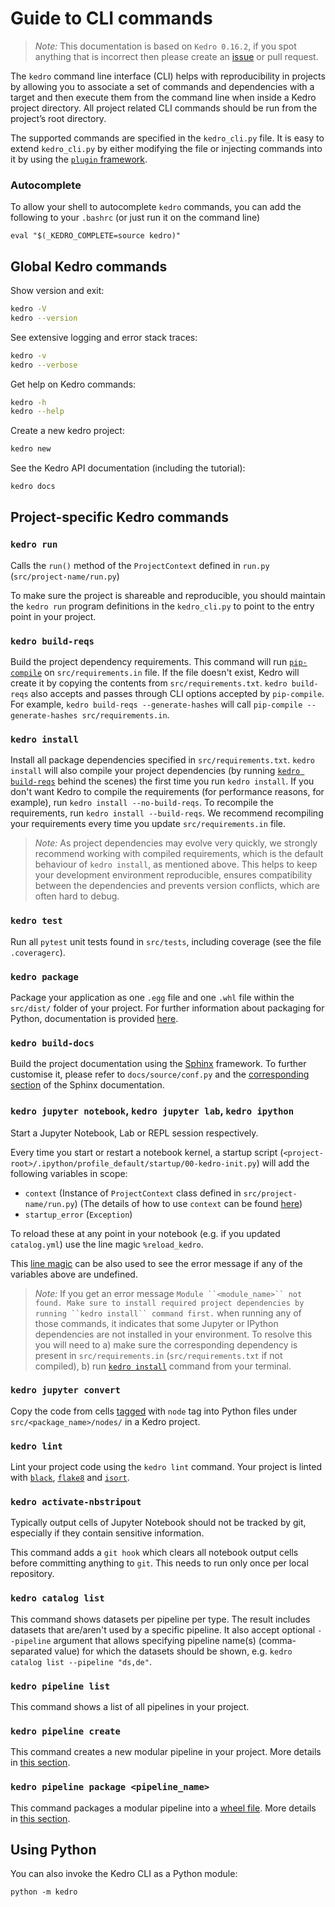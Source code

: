 # Guide to CLI commands

> *Note:* This documentation is based on `Kedro 0.16.2`, if you spot anything that is incorrect then please create an [issue](https://github.com/quantumblacklabs/kedro/issues) or pull request.

The `kedro` command line interface (CLI) helps with reproducibility in projects by allowing you to associate a set of commands and dependencies with a target and then execute them from the command line when inside a Kedro project directory. All project related CLI commands should be run from the project’s root directory.

The supported commands are specified in the `kedro_cli.py` file. It is easy to extend `kedro_cli.py` by either modifying the file or injecting commands into it by using the [`plugin` framework](../07_extend_kedro/05_plugins.md).

### Autocomplete

To allow your shell to autocomplete `kedro` commands, you can add the following to your `.bashrc` (or just run it on the command line)

```
eval "$(_KEDRO_COMPLETE=source kedro)"
```

## Global Kedro commands

Show version and exit:

```bash
kedro -V
kedro --version
```

See extensive logging and error stack traces:

```bash
kedro -v
kedro --verbose
```

Get help on Kedro commands:

```bash
kedro -h
kedro --help
```

Create a new kedro project:

```bash
kedro new
```

See the Kedro API documentation (including the tutorial):

```bash
kedro docs
```

## Project-specific Kedro commands

### `kedro run`
Calls the `run()` method of the `ProjectContext` defined in `run.py` (`src/project-name/run.py`)

To make sure the project is shareable and reproducible, you should maintain the `kedro run` program definitions in the `kedro_cli.py` to point to the entry point in your project.

### `kedro build-reqs`
Build the project dependency requirements. This command will run [`pip-compile`](https://github.com/jazzband/pip-tools#example-usage-for-pip-compile) on `src/requirements.in` file. If the file doesn't exist, Kedro will create it by copying the contents from `src/requirements.txt`. `kedro build-reqs` also accepts and passes through CLI options accepted by `pip-compile`. For example, `kedro build-reqs --generate-hashes` will call `pip-compile --generate-hashes src/requirements.in`.

### `kedro install`
Install all package dependencies specified in `src/requirements.txt`. `kedro install` will also compile your project dependencies (by running [`kedro build-reqs`](#kedro-build-reqs) behind the scenes) the first time you run `kedro install`. If you don't want Kedro to compile the requirements (for performance reasons, for example), run `kedro install --no-build-reqs`. To recompile the requirements, run `kedro install --build-reqs`. We recommend recompiling your requirements every time you update `src/requirements.in` file.

> *Note:* As project dependencies may evolve very quickly, we strongly recommend working with compiled requirements, which is the default behaviour of `kedro install`, as mentioned above. This helps to keep your development environment reproducible, ensures compatibility between the dependencies and prevents version conflicts, which are often hard to debug.

### `kedro test`
Run all `pytest` unit tests found in `src/tests`, including coverage (see the file `.coveragerc`).

### `kedro package`
Package your application as one `.egg` file  and one `.whl` file within the `src/dist/` folder of your project. For further information about packaging for Python, documentation is provided [here](https://packaging.python.org/overview/).

### `kedro build-docs`
Build the project documentation using the [Sphinx](https://www.sphinx-doc.org) framework. To further customise it, please refer to `docs/source/conf.py` and the [corresponding section](http://www.sphinx-doc.org/en/master/usage/configuration.html) of the Sphinx documentation.

### `kedro jupyter notebook`, `kedro jupyter lab`, `kedro ipython`
Start a Jupyter Notebook, Lab or REPL session respectively.

Every time you start or restart a notebook kernel, a startup script (`<project-root>/.ipython/profile_default/startup/00-kedro-init.py`) will add the following variables in scope:
- `context` (Instance of `ProjectContext` class defined in `src/project-name/run.py`) (The details of how to use `context` can be found [here](../10_tools_integration/02_ipython.md))
- `startup_error` (`Exception`)

To reload these at any point in your notebook (e.g. if you updated `catalog.yml`) use the line magic `%reload_kedro`.

This [line magic](https://ipython.readthedocs.io/en/stable/interactive/magics.html#line-magics) can be also used to see the error message if any of the variables above are undefined.

> *Note:* If you get an error message `Module ``<module_name>`` not found. Make sure to install required project dependencies by running ``kedro install`` command first.` when running any of those commands, it indicates that some Jupyter or IPython dependencies are not installed in your environment. To resolve this you will need to a) make sure the corresponding dependency is present in `src/requirements.in` (`src/requirements.txt` if not compiled), b) run [`kedro install`](#kedro-install) command from your terminal.

### `kedro jupyter convert`
Copy the code from cells [tagged](https://jupyter-notebook.readthedocs.io/en/stable/changelog.html#cell-tags) with `node` tag into Python files under `src/<package_name>/nodes/` in a Kedro project.

### `kedro lint`
Lint your project code using the `kedro lint` command. Your project is linted with [`black`](https://github.com/psf/black), [`flake8`](https://gitlab.com/pycqa/flake8) and [`isort`](https://github.com/timothycrosley/isort).

### `kedro activate-nbstripout`
Typically output cells of Jupyter Notebook should not be tracked by git, especially if they contain sensitive information.

This command adds a `git hook` which clears all notebook output cells before committing anything to `git`.  This needs to run only once per local repository.

### `kedro catalog list`
This command shows datasets per pipeline per type. The result includes datasets that are/aren't used by a specific pipeline. It also accept optional `--pipeline` argument that allows specifying pipeline name(s) (comma-separated value) for which the datasets should be shown, e.g. `kedro catalog list --pipeline "ds,de"`.

### `kedro pipeline list`
This command shows a list of all pipelines in your project.

### `kedro pipeline create`

This command creates a new modular pipeline in your project. More details in [this section](../05_nodes_and_pipelines/02_pipelines.md#how-do-i-create-modular-pipelines).

### `kedro pipeline package <pipeline_name>`
This command packages a modular pipeline into a [wheel file](https://pythonwheels.com/). More details in [this section](../05_nodes_and_pipelines/02_pipelines.md#how-do-i-package-a-modular-pipeline).

## Using Python
You can also invoke the Kedro CLI as a Python module:

```console
python -m kedro
```
